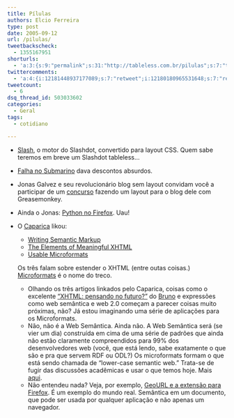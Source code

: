 ```yaml
---
title: Pílulas
authors: Elcio Ferreira
type: post
date: 2005-09-12
url: /pilulas/
tweetbackscheck:
  - 1355167951
shorturls:
  - 'a:3:{s:9:"permalink";s:31:"http://tableless.com.br/pilulas";s:7:"tinyurl";s:26:"http://tinyurl.com/3upu2yz";s:4:"isgd";s:19:"http://is.gd/RKiwdB";}'
twittercomments:
  - 'a:4:{i:12181448937177089;s:7:"retweet";i:12180180965531648;s:7:"retweet";i:11884766181720064;s:7:"retweet";i:11872393567936512;s:7:"retweet";}'
tweetcount:
  - 6
dsq_thread_id: 503033602
categories:
  - Geral
tags:
  - cotidiano

---
```

  * [Slash][1], o motor do Slashdot, convertido para layout CSS. Quem sabe teremos em breve um Slashdot tableless&#8230;
  * [Falha no Submarino][2] dava descontos absurdos.
  * Jonas Galvez e seu revolucionário blog sem layout convidam você a participar de um [concurso][3] fazendo um layout para o blog dele com Greasemonkey.
  * Ainda o Jonas: [Python no Firefox][4]. Uau!
  * O [Caparica][5] likou: 
      * [Writing Semantic Markup][6]
      * [The Elements of Meaningful XHTML][7]
      * [Usable Microformats][8]
    
    Os três falam sobre estender o XHTML (entre outas coisas.) [Microformats][9] é o nome do treco.</li> 
    
      * Olhando os três artigos linkados pelo Caparica, coisas como o excelente [&#8220;XHTML: pensando no futuro?&#8221;][10] do [Bruno][11] e expressões como web semântica e web 2.0 começam a parecer coisas muito próximas, não? Já estou imaginando uma série de aplicações para os Microformats.
      * Não, não é a Web Semântica. Ainda não. A Web Semântica será (se vier um dia) construída em cima de uma série de padrões que ainda não estão claramente compreendidos para 99% dos desenvolvedores web (você, que está lendo, sabe exatamente o que são e pra que servem RDF ou ODL?) Os microformats formam o que está sendo chamada de &#8220;lower-case semantic web.&#8221; Trata-se de fugir das discussões acadêmicas e usar o que temos hoje. Mais [aqui][12].
      * Não entendeu nada? Veja, por exemplo, [GeoURL e a extensão para Firefox][13]. É um exemplo do mundo real. Semântica em um documento, que pode ser usada por qualquer aplicação e não apenas um navegador.</ul>

 [1]: http://www.slashcode.com/ "Slashcode.com"
 [2]: http://webinsider.uol.com.br/vernoticia.php/id/2571 "Loja online cobra menos sem querer. E agora?"
 [3]: http://jonasgalvez.com/br/blog/2005-09/a-web-remixavel "Concurso de layout com user script"
 [4]: http://jonasgalvez.com/br/blog/2005-09/python-no-firefox-1.6 "Python no Firefox"
 [5]: http://sinistras.aranha.com.br/ "URLs sinistras"
 [6]: http://digital-web.com/articles/writing_semantic_markup/ "Writing Semantic Markup"
 [7]: http://tantek.com/presentations/2005/03/elementsofxhtml/ "The Elements of Meaningful XHTML"
 [8]: http://usabletype.com/articles/2005/usable-microformats/ "Usable Microformats"
 [9]: http://www.microformats.org/ "Microformats"
 [10]: http://www.brunotorres.net/2005/09/10/xhtml-pensando-no-futuro "XHMTL, Pensando no Futuro"
 [11]: http://www.brunotorres.net/ "Bruno Torres"
 [12]: http://www.tantek.com/presentations/2004etech/realworldsemanticspres.html "real world semantics"
 [13]: http://tableless.com.br/?rapidinhas_instale_experimente "GeoURL Firefox Extension"